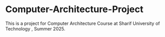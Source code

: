 # Computer-Architecture-Project
This is a project  for Computer Architecture Course at Sharif University of Technology , Summer 2025.
